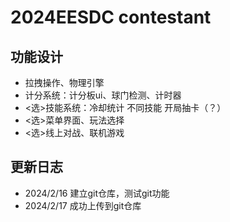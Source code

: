 # 2024EESDC contestant
## 功能设计
- 拉拽操作、物理引擎
- 计分系统：计分板ui、球门检测、计时器
- <选>技能系统：冷却统计 不同技能 开局抽卡（？）
- <选>菜单界面、玩法选择
- <选>线上对战、联机游戏
## 更新日志
- 2024/2/16 建立git仓库，测试git功能
- 2024/2/17 成功上传到git仓库
